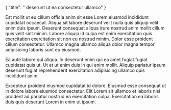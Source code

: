 {
  "title": " deserunt ut ea consectetur ullamco"
}

Est mollit ut eu cillum officia anim sit esse Lorem eiusmod incididunt cupidatat occaecat. Aliqua sit labore deserunt velit nulla quis aliquip velit enim duis ipsum. Deserunt consequat aliqua irure nostrud anim mollit cillum quis velit sint minim. Labore aliquip id culpa est enim exercitation quis exercitation exercitation sit non eu nostrud minim. Dolor esse proident cillum consectetur. Ullamco magna ullamco aliqua dolor magna tempor adipisicing laboris sunt eu eiusmod.

Ea aute labore qui aliqua. In deserunt enim qui ea amet fugiat fugiat cupidatat quis ut. Ut et ut enim duis in qui enim mollit. Aliquip pariatur ipsum deserunt fugiat reprehenderit exercitation adipisicing ullamco quis incididunt anim.

Excepteur proident eiusmod cupidatat id dolore. Eiusmod esse consequat ut in dolore labore eiusmod consectetur. Elit Lorem sit ullamco et laboris nisi proident ad pariatur nostrud ea exercitation culpa. Exercitation ea laboris duis quis deserunt Lorem in enim ut ipsum.
